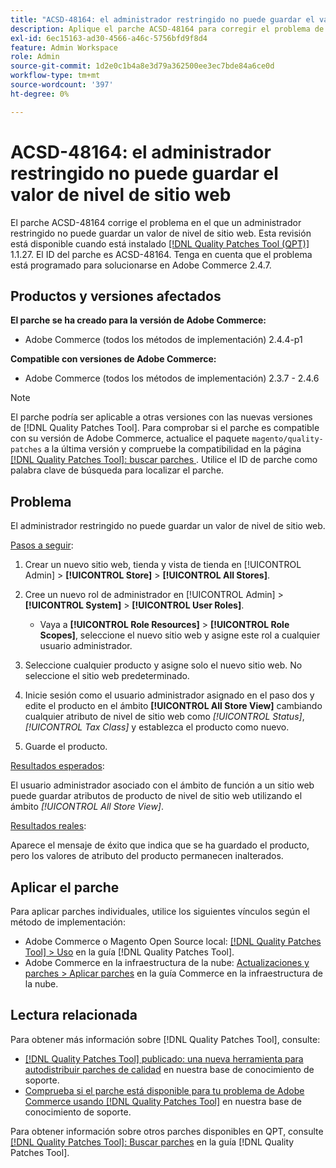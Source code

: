 ```yaml
---
title: "ACSD-48164: el administrador restringido no puede guardar el valor de nivel de sitio web"
description: Aplique el parche ACSD-48164 para corregir el problema de Adobe Commerce en el que un administrador restringido no puede guardar un valor de nivel de sitio web.
exl-id: 6ec15163-ad30-4566-a46c-5756bfd9f8d4
feature: Admin Workspace
role: Admin
source-git-commit: 1d2e0c1b4a8e3d79a362500ee3ec7bde84a6ce0d
workflow-type: tm+mt
source-wordcount: '397'
ht-degree: 0%

---
```


# ACSD-48164: el administrador restringido no puede guardar el valor de nivel de sitio web

El parche ACSD-48164 corrige el problema en el que un administrador restringido no puede guardar un valor de nivel de sitio web. Esta revisión está disponible cuando está instalado [[!DNL Quality Patches Tool (QPT)]](/help/announcements/adobe-commerce-announcements/magento-quality-patches-released-new-tool-to-self-serve-quality-patches.md) 1.1.27. El ID del parche es ACSD-48164. Tenga en cuenta que el problema está programado para solucionarse en Adobe Commerce 2.4.7.

## Productos y versiones afectados

**El parche se ha creado para la versión de Adobe Commerce:**

* Adobe Commerce (todos los métodos de implementación) 2.4.4-p1

**Compatible con versiones de Adobe Commerce:**

* Adobe Commerce (todos los métodos de implementación) 2.3.7 - 2.4.6

>[!NOTE]
>
>El parche podría ser aplicable a otras versiones con las nuevas versiones de [!DNL Quality Patches Tool]. Para comprobar si el parche es compatible con su versión de Adobe Commerce, actualice el paquete `magento/quality-patches` a la última versión y compruebe la compatibilidad en la página [[!DNL Quality Patches Tool]: buscar parches ](https://experienceleague.adobe.com/tools/commerce-quality-patches/index.html?lang=es). Utilice el ID de parche como palabra clave de búsqueda para localizar el parche.

## Problema

El administrador restringido no puede guardar un valor de nivel de sitio web.

<u>Pasos a seguir</u>:

1. Crear un nuevo sitio web, tienda y vista de tienda en [!UICONTROL Admin] > **[!UICONTROL Store]** > **[!UICONTROL All Stores]**.
1. Cree un nuevo rol de administrador en [!UICONTROL Admin] > **[!UICONTROL System]** > **[!UICONTROL User Roles]**.

   * Vaya a **[!UICONTROL Role Resources]** > **[!UICONTROL Role Scopes]**, seleccione el nuevo sitio web y asigne este rol a cualquier usuario administrador.

1. Seleccione cualquier producto y asigne solo el nuevo sitio web. No seleccione el sitio web predeterminado.
1. Inicie sesión como el usuario administrador asignado en el paso dos y edite el producto en el ámbito **[!UICONTROL All Store View]** cambiando cualquier atributo de nivel de sitio web como *[!UICONTROL Status]*, *[!UICONTROL Tax Class]* y establezca el producto como nuevo.
1. Guarde el producto.

<u>Resultados esperados</u>:

El usuario administrador asociado con el ámbito de función a un sitio web puede guardar atributos de producto de nivel de sitio web utilizando el ámbito *[!UICONTROL All Store View]*.

<u>Resultados reales</u>:

Aparece el mensaje de éxito que indica que se ha guardado el producto, pero los valores de atributo del producto permanecen inalterados.

## Aplicar el parche

Para aplicar parches individuales, utilice los siguientes vínculos según el método de implementación:

* Adobe Commerce o Magento Open Source local: [[!DNL Quality Patches Tool] > Uso](https://experienceleague.adobe.com/docs/commerce-operations/tools/quality-patches-tool/usage.html?lang=es) en la guía [!DNL Quality Patches Tool].
* Adobe Commerce en la infraestructura de la nube: [Actualizaciones y parches > Aplicar parches](https://experienceleague.adobe.com/docs/commerce-cloud-service/user-guide/develop/upgrade/apply-patches.html?lang=es) en la guía Commerce en la infraestructura de la nube.

## Lectura relacionada

Para obtener más información sobre [!DNL Quality Patches Tool], consulte:

* [[!DNL Quality Patches Tool] publicado: una nueva herramienta para autodistribuir parches de calidad](/help/announcements/adobe-commerce-announcements/magento-quality-patches-released-new-tool-to-self-serve-quality-patches.md) en nuestra base de conocimiento de soporte.
* [Comprueba si el parche está disponible para tu problema de Adobe Commerce usando [!DNL Quality Patches Tool]](/help/support-tools/patches-available-in-qpt-tool/check-patch-for-magento-issue-with-magento-quality-patches.md) en nuestra base de conocimiento de soporte.

Para obtener información sobre otros parches disponibles en QPT, consulte [[!DNL Quality Patches Tool]: Buscar parches](https://experienceleague.adobe.com/tools/commerce-quality-patches/index.html?lang=es) en la guía [!DNL Quality Patches Tool].
